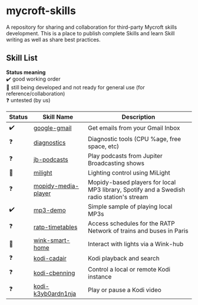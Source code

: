 # mycroft-skills
A repository for sharing and collaboration for third-party Mycroft skills  
development.  This is a place to publish complete Skills and learn Skill  
writing as well as share best practices.

## Skill List

**Status meaning**  
:heavy_check_mark: good working order  
:construction:     still being developed and not ready for general use (for reference/collaboration)  
:question:         untested (by us)


| Status              | Skill Name                                             | Description                           |  
| ------------------- | ------------------------------------------------------ | ------------------------------------- |  
| :heavy_check_mark:  | [google-gmail](../../wiki/SKILL-google-gmail)          | Get emails from your Gmail Inbox      |  
| :question:          | [diagnostics](../../wiki/SKILL-diagnostics)            | Diagnostic tools (CPU %age, free space, etc) |
| :question:          | [jb-podcasts](../../wiki/SKILL-Jupiter-Broadcasting-Podcasts)            | Play podcasts from Jupiter Broadcasting shows |
| :construction:      | [milight](../../wiki/SKILL-milight)                    | Lighting control using MiLight |
| :question:          | [mopidy-media-player](../../wiki/SKILL-Mopidy-Media-Players) | Mopidy-based players for local MP3 library, Spotify and a Swedish radio station's stream |
| :heavy_check_mark:  | [mp3-demo](../../wiki/SKILL-mp3-demo)                  | Simple sample of playing local MP3s   |
| :question:          | [ratp-timetables](../../wiki/SKILL-ratp-timetables)    | Access schedules for the RATP Network of trains and buses in Paris |
| :construction:      | [wink-smart-home](../../wiki/SKILL-wink)               | Interact with lights via a Wink-hub   |  
| :question:          | [kodi-cadair](../../wiki/SKILL-cadair-kodi)            | Kodi playback and search              |
| :question:          | [kodi-cbenning](../../wiki/SKILL-cbenning-kodi)        | Control a local or remote Kodi instance              |
| :question:          | [kodi-k3yb0ardn1nja](../../wiki/SKILL-kodi-k3yb0ardn1nja)        | Play or pause a Kodi video              |
